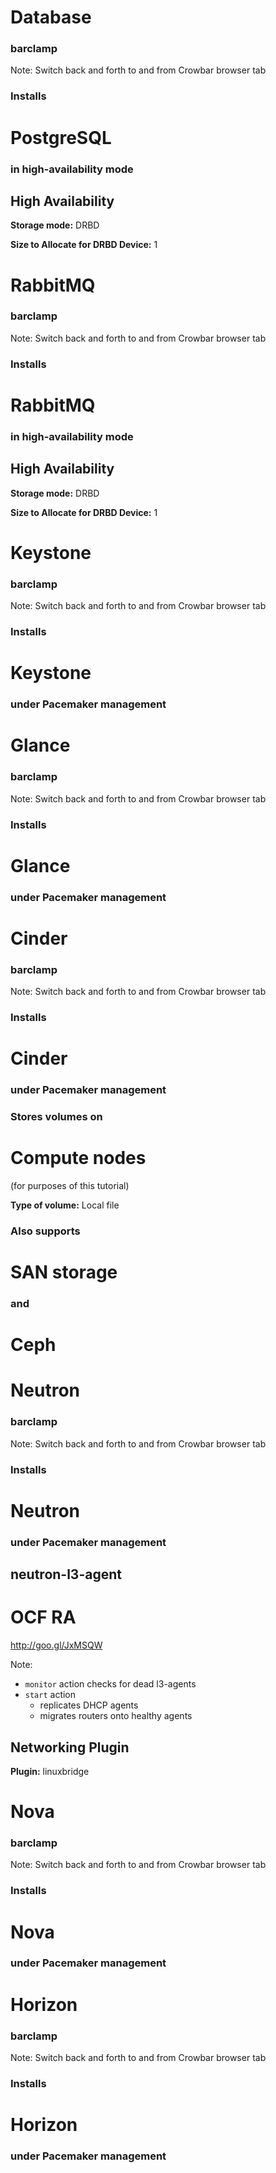 # Database
### barclamp
Note: Switch back and forth to and from Crowbar browser tab


### Installs
# PostgreSQL
### in high-availability mode


## High Availability
**Storage mode:** DRBD

**Size to Allocate for DRBD Device:** 1


# RabbitMQ
### barclamp
Note: Switch back and forth to and from Crowbar browser tab


### Installs
# RabbitMQ
### in high-availability mode


## High Availability
**Storage mode:** DRBD

**Size to Allocate for DRBD Device:** 1


# Keystone
### barclamp
Note: Switch back and forth to and from Crowbar browser tab


### Installs
# Keystone
### under Pacemaker management


# Glance
### barclamp
Note: Switch back and forth to and from Crowbar browser tab


### Installs
# Glance
### under Pacemaker management


# Cinder
### barclamp
Note: Switch back and forth to and from Crowbar browser tab


### Installs
# Cinder
### under Pacemaker management


### Stores volumes on
# Compute nodes
(for purposes of this tutorial)

**Type of volume:** Local file


### Also supports
# SAN storage
### and
# Ceph


# Neutron
### barclamp
Note: Switch back and forth to and from Crowbar browser tab


### Installs
# Neutron
### under Pacemaker management


## neutron-l3-agent
# OCF RA

http://goo.gl/JxMSQW

Note:
- `monitor` action checks for dead l3-agents
- `start` action
  - replicates DHCP agents
  - migrates routers onto healthy agents


## Networking Plugin
**Plugin:** linuxbridge


# Nova
### barclamp
Note: Switch back and forth to and from Crowbar browser tab


### Installs
# Nova
### under Pacemaker management


# Horizon
### barclamp
Note: Switch back and forth to and from Crowbar browser tab

### Installs
# Horizon
### under Pacemaker management
